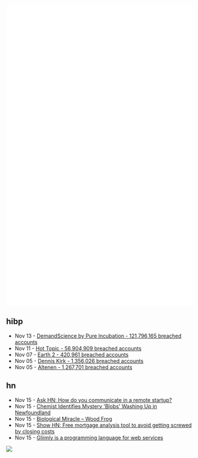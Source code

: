 ![Metrics](https://raw.githubusercontent.com/phixion/phixion/master/metrics.svg)

## hibp

<!--
for https://github.com/phixion/phixion/blob/main/.github/workflows/feeds.yml
-->
<!--START_SECTION:haveibeenpwnd-->
- Nov 13 - [DemandScience by Pure Incubation - 121,796,165 breached accounts](https://haveibeenpwned.com/PwnedWebsites#DemandScience)
- Nov 11 - [Hot Topic - 56,904,909 breached accounts](https://haveibeenpwned.com/PwnedWebsites#HotTopic)
- Nov 07 - [Earth 2 - 420,961 breached accounts](https://haveibeenpwned.com/PwnedWebsites#Earth2)
- Nov 05 - [Dennis Kirk - 1,356,026 breached accounts](https://haveibeenpwned.com/PwnedWebsites#DennisKirk)
- Nov 05 - [Altenen - 1,267,701 breached accounts](https://haveibeenpwned.com/PwnedWebsites#Altenen)
<!--END_SECTION:haveibeenpwnd-->

## hn

<!--
for https://github.com/phixion/phixion/blob/main/.github/workflows/feeds.yml
-->
<!--START_SECTION:hn-->
- Nov 15 - [Ask HN: How do you communicate in a remote startup?](https://news.ycombinator.com/item?id=42149938)
- Nov 15 - [Chemist Identifies Mystery 'Blobs' Washing Up in Newfoundland](https://www.nytimes.com/2024/11/14/world/canada/blobs-canada-newfoundland.html)
- Nov 15 - [Biological Miracle – Wood Frog](https://www.nps.gov/gaar/learn/nature/wood-frog-page-2.htm)
- Nov 15 - [Show HN: Free mortgage analysis tool to avoid getting screwed by closing costs](https://closingwtf.com)
- Nov 15 - [Gliimly is a programming language for web services](https://gliimly.github.io/)
<!--END_SECTION:hn-->

<!--
for https://yhype.me
-->
![](https://hit.yhype.me/github/profile?user_id=13013670)
